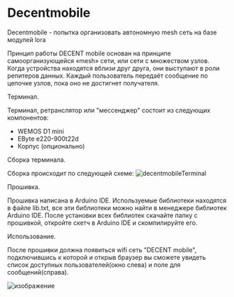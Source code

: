 # Decentmobile
Decentmobile - попытка организовать автономную mesh сеть на базе модулей lora

Принцип работы DECENT mobile основан на принципе самоорганизующейся «mesh» сети, или сети с множеством узлов. Когда устройства находятся вблизи друг друга, они выступают в роли репитеров данных. Каждый пользователь передаёт сообщение по цепочке узлов, пока оно не достигнет получателя. 

Терминал.

Терминал, ретранслятор или "мессенджер" состоит из следующих компонентов:
* WEMOS D1 mini
* EByte e220-900t22d
* Корпус (опционально)

Сборка терминала.

Сборка происходит по следующей схеме:
![decentmobileTerminal](https://github.com/ReznapOcsid/Decentmobile/assets/168619969/78516204-79f3-4f08-b9e7-acf93952e4c1)


Прошивка.

Прошивка написана в Arduino IDE.
Используемые библиотеки находятся в файле lib.txt, все эти библиотеки можно найти в менеджере библиотек Arduino IDE.
После установки всех библиотек скачайте папку с прошивкой, откройте скетч в Arduino IDE и скомпилируйте его.


Использование.

После прошивки должна появиться wifi сеть "DECENT mobile", подключившись к которой и открыв браузер вы сможете увидеть список доступных пользователей(окно слева) и поле для сообщений(справа).

![изображение](https://github.com/ReznapOcsid/Decentmobile/assets/168619969/247d5b26-9223-4c3d-945f-1fcff6bb26bf)




